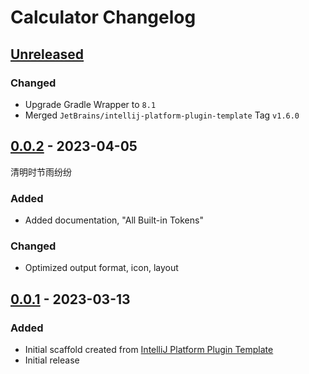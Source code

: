 <!-- Keep a Changelog guide -> https://keepachangelog.com -->

# Calculator Changelog

## [Unreleased]

### Changed
- Upgrade Gradle Wrapper to `8.1`
- Merged `JetBrains/intellij-platform-plugin-template` Tag `v1.6.0`

## [0.0.2] - 2023-04-05
清明时节雨纷纷

### Added
- Added documentation, "All Built-in Tokens"

### Changed
- Optimized output format, icon, layout

## [0.0.1] - 2023-03-13

### Added
- Initial scaffold created from [IntelliJ Platform Plugin Template](https://github.com/JetBrains/intellij-platform-plugin-template)
- Initial release

[Unreleased]: https://github.com/burtbai/intellij-plugin-calculator/compare/v0.0.2...HEAD
[0.0.2]: https://github.com/burtbai/intellij-plugin-calculator/compare/v0.0.1...v0.0.2
[0.0.1]: https://github.com/burtbai/intellij-plugin-calculator/commits/v0.0.1

